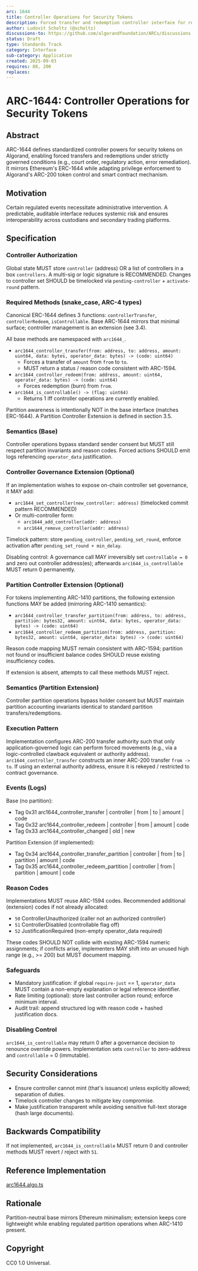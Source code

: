 ```yaml
---
arc: 1644
title: Controller Operations for Security Tokens
description: Forced transfer and redemption controller interface for regulated tokens
author: Ludovit Scholtz (@scholtz)
discussions-to: https://github.com/algorandfoundation/ARCs/discussions
status: Draft
type: Standards Track
category: Interface
sub-category: Application
created: 2025-09-03
requires: 88, 200
replaces:
---
```


# ARC-1644: Controller Operations for Security Tokens

## Abstract

ARC-1644 defines standardized controller powers for security tokens on Algorand, enabling forced transfers and redemptions under strictly governed conditions (e.g., court order, regulatory action, error remediation). It mirrors Ethereum's ERC-1644 while adapting privilege enforcement to Algorand's ARC-200 token control and smart contract mechanism.

## Motivation

Certain regulated events necessitate administrative intervention. A predictable, auditable interface reduces systemic risk and ensures interoperability across custodians and secondary trading platforms.

## Specification

### Controller Authorization

Global state MUST store `controller` (address) OR a list of controllers in a box `controllers`. A multi-sig or logic signature is RECOMMENDED. Changes to controller set SHOULD be timelocked via `pending-controller` + `activate-round` pattern.

### Required Methods (snake_case, ARC-4 types)

Canonical ERC-1644 defines 3 functions: `controllerTransfer`, `controllerRedeem`, `isControllable`. Base ARC-1644 mirrors that minimal surface; controller management is an extension (see 3.4).

All base methods are namespaced with `arc1644_`.

- `arc1644_controller_transfer(from: address, to: address, amount: uint64, data: bytes, operator_data: bytes) -> (code: uint64)`
  - Forces a transfer of `amount` from `from` to `to`.
  - MUST return a status / reason code consistent with ARC-1594.
- `arc1644_controller_redeem(from: address, amount: uint64, operator_data: bytes) -> (code: uint64)`
  - Forces redemption (burn) from `from`.
- `arc1644_is_controllable() -> (flag: uint64)`
  - Returns 1 iff controller operations are currently enabled.

Partition awareness is intentionally NOT in the base interface (matches ERC-1644). A Partition Controller Extension is defined in section 3.5.

### Semantics (Base)

Controller operations bypass standard sender consent but MUST still respect partition invariants and reason codes. Forced actions SHOULD emit logs referencing `operator_data` justification.

### Controller Governance Extension (Optional)

If an implementation wishes to expose on-chain controller set governance, it MAY add:

- `arc1644_set_controller(new_controller: address)` (timelocked commit pattern RECOMMENDED)
- Or multi-controller form:
  - `arc1644_add_controller(addr: address)`
  - `arc1644_remove_controller(addr: address)`

Timelock pattern: store `pending_controller`, `pending_set_round`, enforce activation after `pending_set_round + min_delay`.

Disabling control: A governance call MAY irreversibly set `controllable = 0` and zero out controller address(es); afterwards `arc1644_is_controllable` MUST return 0 permanently.

### Partition Controller Extension (Optional)

For tokens implementing ARC-1410 partitions, the following extension functions MAY be added (mirroring ARC-1410 semantics):

- `arc1644_controller_transfer_partition(from: address, to: address, partition: bytes32, amount: uint64, data: bytes, operator_data: bytes) -> (code: uint64)`
- `arc1644_controller_redeem_partition(from: address, partition: bytes32, amount: uint64, operator_data: bytes) -> (code: uint64)`

Reason code mapping MUST remain consistent with ARC-1594; partition not found or insufficient balance codes SHOULD reuse existing insufficiency codes.

If extension is absent, attempts to call these methods MUST reject.

### Semantics (Partition Extension)

Controller partition operations bypass holder consent but MUST maintain partition accounting invariants identical to standard partition transfers/redemptions.

### Execution Pattern

Implementation configures ARC-200 transfer authority such that only application-governed logic can perform forced movements (e.g., via a logic-controlled clawback equivalent or authority address). `arc1644_controller_transfer` constructs an inner ARC-200 transfer `from -> to`. If using an external authority address, ensure it is rekeyed / restricted to contract governance.

### Events (Logs)

Base (no partition):

- Tag 0x31 arc1644_controller_transfer | controller | from | to | amount | code
- Tag 0x32 arc1644_controller_redeem | controller | from | amount | code
- Tag 0x33 arc1644_controller_changed | old | new

Partition Extension (if implemented):

- Tag 0x34 arc1644_controller_transfer_partition | controller | from | to | partition | amount | code
- Tag 0x35 arc1644_controller_redeem_partition | controller | from | partition | amount | code

### Reason Codes

Implementations MUST reuse ARC-1594 codes. Recommended additional (extension) codes if not already allocated:

- `50` ControllerUnauthorized (caller not an authorized controller)
- `51` ControllerDisabled (controllable flag off)
- `52` JustificationRequired (non-empty operator_data required)

These codes SHOULD NOT collide with existing ARC-1594 numeric assignments; if conflicts arise, implementers MAY shift into an unused high range (e.g., >= 200) but MUST document mapping.

### Safeguards

- Mandatory justification: if global `require-just` == 1, `operator_data` MUST contain a non-empty explanation or legal reference identifier.
- Rate limiting (optional): store last controller action round; enforce minimum interval.
- Audit trail: append structured log with reason code + hashed justification docs.

### Disabling Control

`arc1644_is_controllable` may return 0 after a governance decision to renounce override powers. Implementation sets `controller` to zero-address and `controllable` = 0 (immutable).

## Security Considerations

- Ensure controller cannot mint (that's issuance) unless explicitly allowed; separation of duties.
- Timelock controller changes to mitigate key compromise.
- Make justification transparent while avoiding sensitive full-text storage (hash large documents).

## Backwards Compatibility

If not implemented, `arc1644_is_controllable` MUST return 0 and controller methods MUST revert / reject with `51`.

## Reference Implementation

[arc1644.algo.ts](https://github.com/scholtz/arc-1400/blob/main/projects/arc-1400/smart_contracts/security_token/arc1644.algo.ts)

## Rationale

Partition-neutral base mirrors Ethereum minimalism; extension keeps core lightweight while enabling regulated partition operations when ARC-1410 present.

## Copyright

CC0 1.0 Universal.
